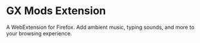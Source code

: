 # GX Mods Extension
 A WebExtension for Firefox. Add ambient music, typing sounds, and more to your browsing experience.
